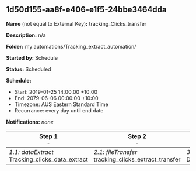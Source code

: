 ## 1d50d155-aa8f-e406-e1f5-24bbe3464dda

**Name** (not equal to External Key)**:** tracking_Clicks_transfer

**Description:** n/a

**Folder:** my automations/Tracking_extract_automation/

**Started by:** Schedule

**Status:** Scheduled

**Schedule:**

* Start: 2019-01-25 14:00:00 +10:00
* End: 2079-06-06 00:00:00 +10:00
* Timezone: AUS Eastern Standard Time
* Recurrance: every day until end date

**Notifications:** _none_


| Step 1<br>_<small>-</small>_ | Step 2<br>_<small>-</small>_ | Step 3<br>_<small>-</small>_ |
| --- | --- | --- |
| _1.1: dataExtract_<br>Tracking_clicks_data_extract | _2.1: fileTransfer_<br>tracking_clicks_extract_transfer | _3.1: query_<br>Delete_Clicks_DE_Data |
